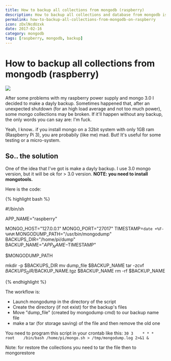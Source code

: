 ```yaml
---
title: How to backup all collections from mongodb (raspberry)
description: How to backup all collections and database from mongodb istance hosted in server (in this case on raspberry)
permalink: how-to-backup-all-collections-from-mongodb-on-raspberry
icon: zDxlNcdUzxk
date: 2017-02-16
category: mongodb
tags: [raspberry, mongodb, backup]
---
```


# How to backup all collections from mongodb (raspberry)

<div class="mx-auto">
    <img class="max-w-full" src="https://source.unsplash.com/zDxlNcdUzxk/960x680" />
</div>

After some problems with my raspberry power supply and mongo 3.0 I decided to make a dayly backup.
Sometimes happened that, after an unexpected shutdown (for an high load average and not too much power), some mongo collections may be broken. If it'll happen without any backup, the only words you can say are: I'm fuck.

Yeah, I know.. if you install mongo on a 32bit system with only 1GB ram (Raspberry Pi 3), you are probabily (like me) mad.
But! It's useful for some testing or a micro-system.

## So.. the solution

One of the idea that I've got is make a dayly backup. I use 3.0 mongo version, but it will be ok for > 3.0 version.
**NOTE: you need to install mongotools.**

Here is the code:

{% highlight bash %}

#!/bin/sh

APP_NAME="raspberry"

MONGO_HOST="127.0.0.1"
MONGO_PORT="27017"
TIMESTAMP=`date +%F-%H%M`
MONGODUMP_PATH="/usr/bin/mongodump"
BACKUPS_DIR="/home/pi/dump"
BACKUP_NAME="$APP_NAME-$TIMESTAMP"

$MONGODUMP_PATH

mkdir -p $BACKUPS_DIR
mv dump_file $BACKUP_NAME
tar -zcvf $BACKUPS_DIR/$BACKUP_NAME.tgz $BACKUP_NAME
rm -rf $BACKUP_NAME

{% endhighlight %}

The workflow is:
* Launch mongodump in the directory of the script
* Create the directory (if not exist) for the backup's files
* Move "dump_file" (created by mongodump cmd) to our backup name file
* make a tar (for storage saving) of the file and then remove the old one

You need to program this script in your crontab like this:
``30 3    * * *   root    /bin/bash /home/pi/mongo.sh > /tmp/mongodump.log 2>&1 &``

Note: for restore the collections you need to tar the file then to mongorestore
